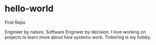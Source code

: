 # hello-world
First Repo

Engineer by nature, Software Engineer by decision.
I love working on projects to learn more about how systems work. Tinkering is my hobby. 
